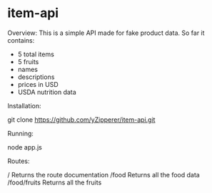 # item-api

Overview:
  This is a simple API made for fake product data. So far it contains:
- 5 total items
- 5 fruits
- names
- descriptions
- prices in USD
- USDA nutrition data
        

Installation:
  
  git clone https://github.com/yZipperer/item-api.git
  
Running:

  node app.js
  
Routes:

  / Returns the route documentation
  /food Returns all the food data
  /food/fruits Returns all the fruits
